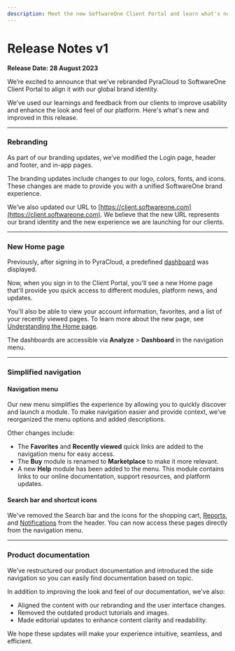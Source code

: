 ```yaml
---
description: Meet the new SoftwareOne Client Portal and learn what's new in this release.
---
```


# Release Notes v1

**Release Date: 28 August 2023**

We’re excited to announce that we’ve rebranded PyraCloud to SoftwareOne Client Portal to align it with our global brand identity.

We’ve used our learnings and feedback from our clients to improve usability and enhance the look and feel of our platform. Here's what's new and improved in this release.

***

### **Rebranding**

As part of our branding updates, we’ve modified the Login page, header and footer, and in-app pages.&#x20;

The branding updates include changes to our logo, colors, fonts, and icons. These changes are made to provide you with a unified SoftwareOne brand experience.

We’ve also updated our URL to [https://client.softwareone.com](https://client.softwareone.com). We believe that the new URL represents our brand identity and the new experience we are launching for our clients.

***

### **New Home page**

Previously, after signing in to PyraCloud, a predefined [dashboard](../analytics-and-reports/dashboards/) was displayed.&#x20;

Now, when you sign in to the Client Portal, you'll see a new Home page that'll provide you quick access to different modules, platform news, and updates.&#x20;

You'll also be able to view your account information, favorites, and a list of your recently viewed pages. To learn more about the new page, see [Understanding the Home page](../using-the-client-portal/navigating-the-home-page.md).&#x20;

The dashboards are accessible via **Analyze** > **Dashboard** in the navigation menu.

***

### **Simplified navigation**

#### Navigation menu

Our new menu simplifies the experience by allowing you to quickly discover and launch a module. To make navigation easier and provide context, we’ve reorganized the menu options and added descriptions.&#x20;

Other changes include:

* The **Favorites** and **Recently viewed** quick links are added to the navigation menu for easy access.
* The **Buy** module is renamed to **Marketplace** to make it more relevant.
* A new **Help** module has been added to the menu. This module contains links to our online documentation, support resources, and platform updates.

#### Search bar and shortcut icons

We've removed the Search bar and the icons for the shopping cart, [Reports](../analytics-and-reports/reports/working-with-reports.md), and [Notifications](../using-the-client-portal/managing-notifications.md) from the header. You can now access these pages directly from the navigation menu.

***

### **Product documentation**

We’ve restructured our product documentation and introduced the side navigation so you can easily find documentation based on topic.&#x20;

In addition to improving the look and feel of our documentation, we've also:&#x20;

* Aligned the content with our rebranding and the user interface changes.
* Removed the outdated product tutorials and images.
* Made editorial updates to enhance content clarity and readability.

We hope these updates will make your experience intuitive, seamless, and efficient.

